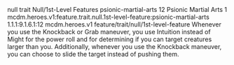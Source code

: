 <ability>
  <metadata>
    <class>null</class>
    <feature_type>trait</feature_type>
    <file_dpath>Null/1st-Level Features</file_dpath>
    <item_id>psionic-martial-arts</item_id>
    <item_index>12</item_index>
    <item_name>Psionic Martial Arts</item_name>
    <level>1</level>
    <scc>mcdm.heroes.v1:feature.trait.null.1st-level-feature:psionic-martial-arts</scc>
    <scdc>1.1.1:9.1.6.1:12</scdc>
    <source>mcdm.heroes.v1</source>
    <type>feature/trait/null/1st-level-feature</type>
  </metadata>
  <effects>
    <effect type="mundane">Whenever you use the Knockback or Grab maneuver, you use Intuition instead of Might for the power roll and for determining if you can target creatures larger than you. Additionally, whenever you use the Knockback maneuver, you can choose to slide the target instead of pushing them.</effect>
  </effects>
</ability>
